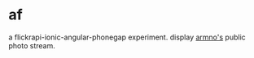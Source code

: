 # af

a flickrapi-ionic-angular-phonegap experiment. display [armno's](https://flickr.com/photos/armno) public photo stream.
